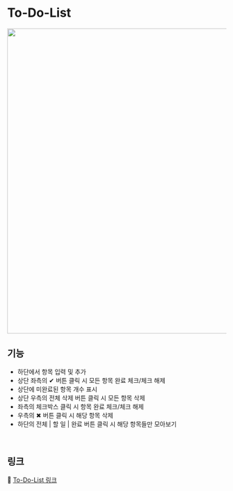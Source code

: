 # To-Do-List
<img src="https://user-images.githubusercontent.com/87409442/220072730-e81d7747-d8f5-48ea-9844-6e17eab32a7e.gif" width="700"/>
<br>


## 기능
* 하단에서 항목 입력 및 추가
* 상단 좌측의 ✔ 버튼 클릭 시 모든 항목 완료 체크/체크 해제
* 상단에 미완료된 항목 개수 표시
* 상단 우측의 전체 삭제 버튼 클릭 시 모든 항목 삭제
* 좌측의 체크박스 클릭 시 항목 완료 체크/체크 해제
* 우측의 ✖ 버튼 클릭 시 해당 항목 삭제
* 하단의 전체 | 할 일 | 완료 버튼 클릭 시 해당 항목들만 모아보기
<br>


## 링크
📌 [To-Do-List 링크](https://yerineee.github.io/To-Do-List/)
